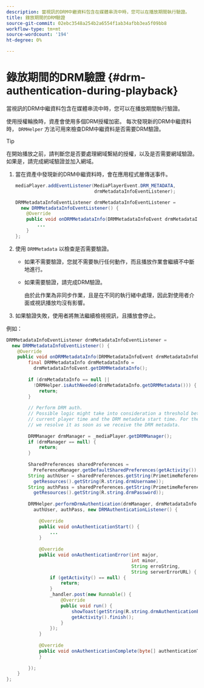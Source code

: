 ```yaml
---
description: 當視訊的DRM中繼資料包含在媒體串流中時，您可以在播放期間執行驗證。
title: 錄放期間的DRM驗證
source-git-commit: 02ebc3548a254b2a6554f1ab34afbb3ea5f09bb8
workflow-type: tm+mt
source-wordcount: '194'
ht-degree: 0%

---
```


# 錄放期間的DRM驗證 {#drm-authentication-during-playback}

當視訊的DRM中繼資料包含在媒體串流中時，您可以在播放期間執行驗證。

使用授權輪換時，資產會使用多個DRM授權加密。 每次發現新的DRM中繼資料時， `DRMHelper` 方法可用來檢查DRM中繼資料是否需要DRM驗證。

>[!TIP]
>
>在開始播放之前，請判斷您是否要處理網域繫結的授權，以及是否需要網域驗證。 如果是，請完成網域驗證並加入網域。

1. 當在資產中發現新的DRM中繼資料時，會在應用程式層傳送事件。

   ```java
   mediaPlayer.addEventListener(MediaPlayerEvent.DRM_METADATA,  
                                drmMetadataInfoEventListener); 
   
   DRMMetadataInfoEventListener drmMetadataInfoEventListener =  
     new DRMMetadataInfoEventListener() { 
       @Override 
       public void onDRMMetadataInfo(DRMMetadataInfoEvent drmMetadataInfoEvent) { 
           ... 
       } 
   };
   ```

1. 使用 `DRMMetadata` 以檢查是否需要驗證。

   * 如果不需要驗證，您就不需要執行任何動作，而且播放作業會繼續不中斷地進行。
   * 如果需要驗證，請完成DRM驗證。

     由於此作業為非同步作業，且是在不同的執行緒中處理，因此對使用者介面或視訊播放均沒有影響。

1. 如果驗證失敗，使用者將無法繼續檢視視訊，且播放會停止。

<!--<a id="example_939B95F831A245869F9248E2767F260C"></a>-->

例如：

```java
DRMMetadataInfoEventListener drmMetadataInfoEventListener =  
  new DRMMetadataInfoEventListener() { 
    @Override 
    public void onDRMMetadataInfo(DRMMetadataInfoEvent drmMetadataInfoEvent) { 
        final DRMMetadataInfo drmMetadataInfo =  
          drmMetadataInfoEvent.getDRMMetadataInfo(); 
 
        if (drmMetadataInfo == null ||  
          !DRMHelper.isAuthNeeded(drmMetadataInfo.getDRMMetadata())) { 
            return; 
        } 
 
        // Perform DRM auth. 
        // Possible logic might take into consideration a threshold between the  
        // current player time and the DRM metadata start time. For the time being,  
        // we resolve it as soon as we receive the DRM metadata. 
 
        DRMManager drmManager = _mediaPlayer.getDRMManager(); 
        if (drmManager == null) { 
            return; 
        } 
 
        SharedPreferences sharedPreferences =  
          PreferenceManager.getDefaultSharedPreferences(getActivity()); 
        String authUser = sharedPreferences.getString(PrimetimeReference.SETTINGS_DRM_USERNAME,  
          getResources().getString(R.string.drmUsername)); 
        String authPass = sharedPreferences.getString(PrimetimeReference.SETTINGS_DRM_PASSWORD,  
          getResources().getString(R.string.drmPassword)); 
 
        DRMHelper.performDrmAuthentication(drmManager, drmMetadataInfo.getDRMMetadata(),  
          authUser, authPass, new DRMAuthenticationListener() { 
 
            @Override 
            public void onAuthenticationStart() { 
                ... 
            } 
 
            @Override 
            public void onAuthenticationError(int major,  
                                              int minor,  
                                              String erroString,  
                                              String serverErrorURL) { 
                if (getActivity() == null) { 
                    return; 
                } 
                _handler.post(new Runnable() { 
                    @Override 
                    public void run() { 
                        showToast(getString(R.string.drmAuthenticationError)); 
                        getActivity().finish(); 
                    } 
                }); 
            } 
 
            @Override 
            public void onAuthenticationComplete(byte[] authenticationToken) { 
            } 
 
        }); 
    } 
}; 
```
